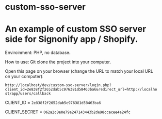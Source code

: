 # custom-sso-server
# An example of custom SSO server side for Signonify app / Shopify.

Enviroinment: PHP, no database.

How to use:
Git clone the project into your computer.


Open this page on your browser (change the URL to match your local URL on your computer):

`http://localhost/dev/custom-sso-server/login.php?client_id=2e838f2f2652dab5c976381d58463ba6&redirect_url=http://localhost/app/users/callback`


CLIENT_ID = `2e838f2f2652dab5c976381d58463ba6`

CLIENT_SECRET = `062a2c8e0e79a247143443b2de98ccacee4a24fc`
